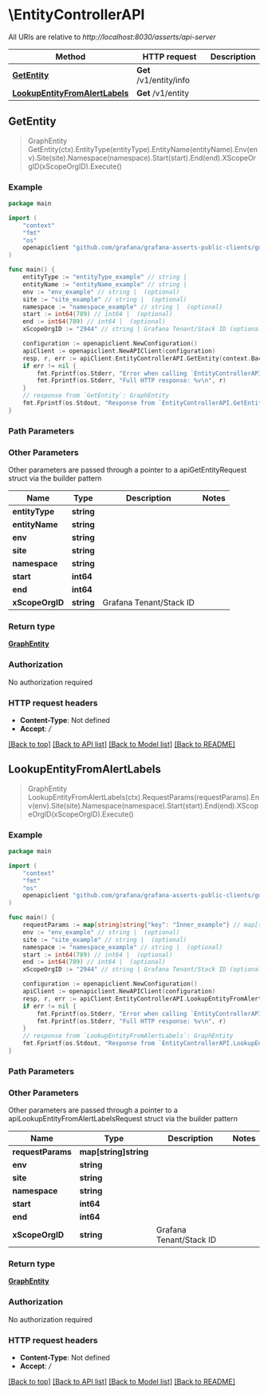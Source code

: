 # \EntityControllerAPI

All URIs are relative to *http://localhost:8030/asserts/api-server*

Method | HTTP request | Description
------------- | ------------- | -------------
[**GetEntity**](EntityControllerAPI.md#GetEntity) | **Get** /v1/entity/info | 
[**LookupEntityFromAlertLabels**](EntityControllerAPI.md#LookupEntityFromAlertLabels) | **Get** /v1/entity | 



## GetEntity

> GraphEntity GetEntity(ctx).EntityType(entityType).EntityName(entityName).Env(env).Site(site).Namespace(namespace).Start(start).End(end).XScopeOrgID(xScopeOrgID).Execute()



### Example

```go
package main

import (
	"context"
	"fmt"
	"os"
	openapiclient "github.com/grafana/grafana-asserts-public-clients/go/gcom"
)

func main() {
	entityType := "entityType_example" // string | 
	entityName := "entityName_example" // string | 
	env := "env_example" // string |  (optional)
	site := "site_example" // string |  (optional)
	namespace := "namespace_example" // string |  (optional)
	start := int64(789) // int64 |  (optional)
	end := int64(789) // int64 |  (optional)
	xScopeOrgID := "2944" // string | Grafana Tenant/Stack ID (optional)

	configuration := openapiclient.NewConfiguration()
	apiClient := openapiclient.NewAPIClient(configuration)
	resp, r, err := apiClient.EntityControllerAPI.GetEntity(context.Background()).EntityType(entityType).EntityName(entityName).Env(env).Site(site).Namespace(namespace).Start(start).End(end).XScopeOrgID(xScopeOrgID).Execute()
	if err != nil {
		fmt.Fprintf(os.Stderr, "Error when calling `EntityControllerAPI.GetEntity``: %v\n", err)
		fmt.Fprintf(os.Stderr, "Full HTTP response: %v\n", r)
	}
	// response from `GetEntity`: GraphEntity
	fmt.Fprintf(os.Stdout, "Response from `EntityControllerAPI.GetEntity`: %v\n", resp)
}
```

### Path Parameters



### Other Parameters

Other parameters are passed through a pointer to a apiGetEntityRequest struct via the builder pattern


Name | Type | Description  | Notes
------------- | ------------- | ------------- | -------------
 **entityType** | **string** |  | 
 **entityName** | **string** |  | 
 **env** | **string** |  | 
 **site** | **string** |  | 
 **namespace** | **string** |  | 
 **start** | **int64** |  | 
 **end** | **int64** |  | 
 **xScopeOrgID** | **string** | Grafana Tenant/Stack ID | 

### Return type

[**GraphEntity**](GraphEntity.md)

### Authorization

No authorization required

### HTTP request headers

- **Content-Type**: Not defined
- **Accept**: */*

[[Back to top]](#) [[Back to API list]](../README.md#documentation-for-api-endpoints)
[[Back to Model list]](../README.md#documentation-for-models)
[[Back to README]](../README.md)


## LookupEntityFromAlertLabels

> GraphEntity LookupEntityFromAlertLabels(ctx).RequestParams(requestParams).Env(env).Site(site).Namespace(namespace).Start(start).End(end).XScopeOrgID(xScopeOrgID).Execute()



### Example

```go
package main

import (
	"context"
	"fmt"
	"os"
	openapiclient "github.com/grafana/grafana-asserts-public-clients/go/gcom"
)

func main() {
	requestParams := map[string]string{"key": "Inner_example"} // map[string]string | 
	env := "env_example" // string |  (optional)
	site := "site_example" // string |  (optional)
	namespace := "namespace_example" // string |  (optional)
	start := int64(789) // int64 |  (optional)
	end := int64(789) // int64 |  (optional)
	xScopeOrgID := "2944" // string | Grafana Tenant/Stack ID (optional)

	configuration := openapiclient.NewConfiguration()
	apiClient := openapiclient.NewAPIClient(configuration)
	resp, r, err := apiClient.EntityControllerAPI.LookupEntityFromAlertLabels(context.Background()).RequestParams(requestParams).Env(env).Site(site).Namespace(namespace).Start(start).End(end).XScopeOrgID(xScopeOrgID).Execute()
	if err != nil {
		fmt.Fprintf(os.Stderr, "Error when calling `EntityControllerAPI.LookupEntityFromAlertLabels``: %v\n", err)
		fmt.Fprintf(os.Stderr, "Full HTTP response: %v\n", r)
	}
	// response from `LookupEntityFromAlertLabels`: GraphEntity
	fmt.Fprintf(os.Stdout, "Response from `EntityControllerAPI.LookupEntityFromAlertLabels`: %v\n", resp)
}
```

### Path Parameters



### Other Parameters

Other parameters are passed through a pointer to a apiLookupEntityFromAlertLabelsRequest struct via the builder pattern


Name | Type | Description  | Notes
------------- | ------------- | ------------- | -------------
 **requestParams** | **map[string]string** |  | 
 **env** | **string** |  | 
 **site** | **string** |  | 
 **namespace** | **string** |  | 
 **start** | **int64** |  | 
 **end** | **int64** |  | 
 **xScopeOrgID** | **string** | Grafana Tenant/Stack ID | 

### Return type

[**GraphEntity**](GraphEntity.md)

### Authorization

No authorization required

### HTTP request headers

- **Content-Type**: Not defined
- **Accept**: */*

[[Back to top]](#) [[Back to API list]](../README.md#documentation-for-api-endpoints)
[[Back to Model list]](../README.md#documentation-for-models)
[[Back to README]](../README.md)

